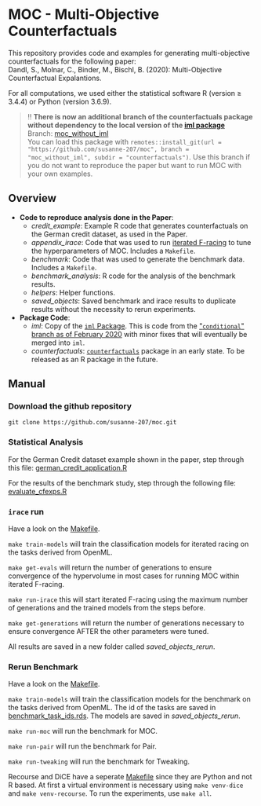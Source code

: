 # MOC - Multi-Objective Counterfactuals

This repository provides code and examples for generating multi-objective counterfactuals for the following paper:      
Dandl, S., Molnar, C., Binder, M., Bischl, B. (2020): Multi-Objective Counterfactual Expalantions. 

For all computations, we used either the statistical software R (version ≥ 3.4.4) or Python (version 3.6.9). 

> :bangbang: **There is now an additional branch of the counterfactuals package without dependency to the local version of the [iml package](https://github.com/susanne-207/moc/tree/master/iml)**  
> Branch: [moc_without_iml](https://github.com/susanne-207/moc/tree/moc_without_iml)   
> You can load this package with 
> `remotes::install_git(url = "https://github.com/susanne-207/moc", branch = "moc_without_iml", subdir = "counterfactuals")`.
> Use this branch if you do not want to reproduce the paper but want to run MOC with your own examples. 

## Overview 

* **Code to reproduce analysis done in the Paper**:
    * *credit_example*: Example R code that generates counterfactuals on the German credit dataset, as used in the Paper. 
    * *appendix_irace*: Code that was used to run [iterated F-racing](https://doi.org/10.1016/j.orp.2016.09.002) to tune the hyperparameters of MOC. Includes a `Makefile`. 
    * *benchmark*: Code that was used to generate the benchmark data. Includes a `Makefile`.
    * *benchmark_analysis*: R code for the analysis of the benchmark results.
    * *helpers*: Helper functions.
    * *saved_objects*: Saved benchmark and irace results to duplicate results without the necessity to rerun experiments. 
* **Package Code**:
    * *iml*: Copy of the [`iml` Package](https://github.com/christophM/iml). This is code from the ["`conditional`" branch as of February 2020](https://github.com/christophM/iml/tree/c12febbfaee07ccb2c8bac025d9faf0045ee178f) with minor fixes that will eventually be merged into `iml`.
    * *counterfactuals*: [`counterfactuals`](counterfactuals/) package in an early state. To be released as an R package in the future.

## Manual 

### Download the github repository 

```
git clone https://github.com/susanne-207/moc.git
``` 

### Statistical Analysis
For the German Credit dataset example shown in the paper, step through this file:
[german_credit_application.R](credit_example/german_credit_application.R) 

For the results of the benchmark study, step through the following file:
[evaluate_cfexps.R](benchmark_analysis/evaluate_cfexps.R) 

### `irace` run
Have a look on the [Makefile](appendix_irace/Makefile).

`make train-models` will train the classification models for iterated racing on the tasks derived from OpenML.

`make get-evals` will return the number of generations to ensure convergence of the hypervolume in most cases for running MOC within iterated F-racing. 
	
`make run-irace` this will start iterated F-racing using the maximum number of generations and the trained models from the steps before. 

`make get-generations` will return the number of generations necessary to ensure convergence AFTER the other parameters were 
tuned. 

All results are saved in a new folder called *saved_objects_rerun*. 

### Rerun Benchmark
Have a look on the [Makefile](benchmark/Makefile).

`make train-models` will train the classification models for the benchmark on the tasks derived from OpenML. The id of the tasks are saved in [benchmark_task_ids.rds](helpers/benchmark_task_ids.rds).
The models are saved in *saved_objects_rerun*.

`make run-moc` will run the benchmark for MOC. 

`make run-pair` will run the benchmark for Pair.

`make run-tweaking` will run the benchmark for Tweaking. 

Recourse and DiCE have a seperate [Makefile](benchmark/python_recoures_dice/Makefile) since they are Python and not R based.
At first a virtual environment is necessary using `make venv-dice` and `make venv-recourse`. 
To run the experiments, use `make all`. 
